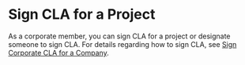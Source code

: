 # Sign CLA for a Project

As a corporate member, you can sign CLA for a project or designate someone to sign CLA. For details regarding how to sign CLA, see [Sign Corporate CLA for a Company](../../easycla/cla-manager-designee-or-initial-cla-manager/sign-corporate-cla-for-a-company.md).

